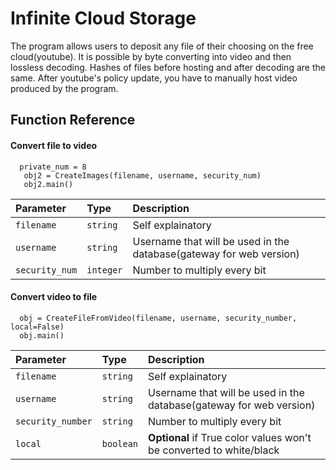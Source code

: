 
# Infinite Cloud Storage

The program allows users to deposit any file of their choosing on the free cloud(youtube). It is possible by byte converting into video and then lossless decoding. Hashes of files before hosting and after decoding are the same. After youtube's policy update, you have to manually host video produced by the program.


## Function Reference

#### Convert file to video

```http
  private_num = 8
   obj2 = CreateImages(filename, username, security_num)
   obj2.main()
```

| Parameter | Type     | Description                |
| :-------- | :------- | :------------------------- |
| `filename` | `string` | Self explainatory|
| `username` | `string` | Username that will be used in the database(gateway for web version)|
|`security_num`| `integer`| Number to multiply every bit |

#### Convert video to file

```http
  obj = CreateFileFromVideo(filename, username, security_number, local=False)
  obj.main()
```

| Parameter | Type     | Description                       |
| :-------- | :------- | :-------------------------------- |
| `filename`      | `string` | Self explainatory |
| `username`      | `string` | Username that will be used in the database(gateway for web version) |
| `security_number`| `string` | Number to multiply every bit |
| `local`      | `boolean` | **Optional** if True color values won't be converted to white/black |



